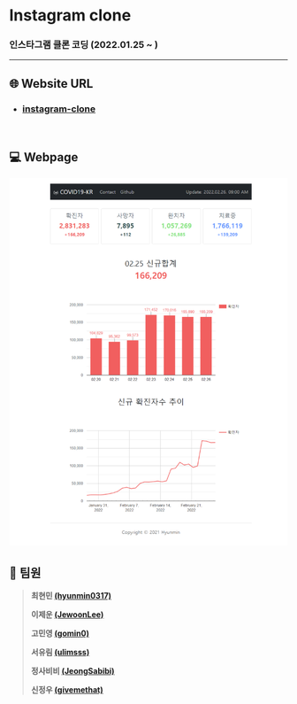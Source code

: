 # Instagram clone

### 인스타그램 클론 코딩 (2022.01.25 ~ )

---

## :globe_with_meridians: Website URL

* ### [instagram-clone](http://54.180.8.17:8080/)

<br>

## :computer: Webpage

<img src="https://github.com/hyunmin0317/COVID19-KR/blob/main/static/webpage.png?raw=true" alt="icon" />

<br>

## :blue_book: 팀원 
> **최현민 [(hyunmin0317)](https://github.com/hyunmin0317)**
>
> **이제운 [(JewoonLee)](https://github.com/JewoonLee)**
>
> **고민영 [(gomin0)](https://github.com/gomin0)**
>
> **서유림 [(ulimsss)](https://github.com/ulimsss)**
>
> **정사비비 [(JeongSabibi)](https://github.com/JeongSabibi)** 
>
> **신정우 [(givemethat)](https://github.com/givemethat)**
